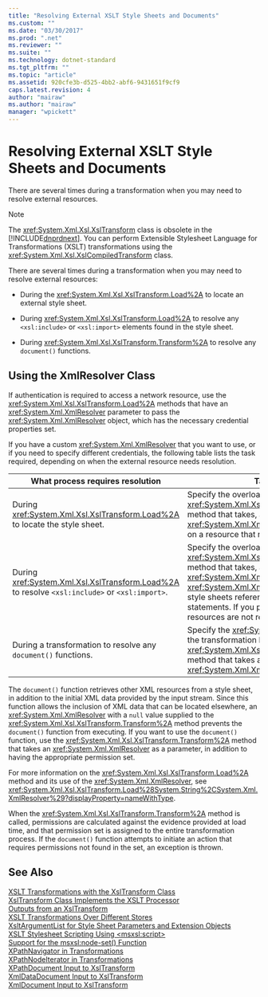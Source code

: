 ```yaml
---
title: "Resolving External XSLT Style Sheets and Documents"
ms.custom: ""
ms.date: "03/30/2017"
ms.prod: ".net"
ms.reviewer: ""
ms.suite: ""
ms.technology: dotnet-standard
ms.tgt_pltfrm: ""
ms.topic: "article"
ms.assetid: 920cfe3b-d525-4bb2-abf6-9431651f9cf9
caps.latest.revision: 4
author: "mairaw"
ms.author: "mairaw"
manager: "wpickett"
---
```

# Resolving External XSLT Style Sheets and Documents
There are several times during a transformation when you may need to resolve external resources.  
  
> [!NOTE]
>  The <xref:System.Xml.Xsl.XslTransform> class is obsolete in the [!INCLUDE[dnprdnext](../../../../includes/dnprdnext-md.md)]. You can perform Extensible Stylesheet Language for Transformations (XSLT) transformations using the <xref:System.Xml.Xsl.XslCompiledTransform> class.  
  
 There are several times during a transformation when you may need to resolve external resources:  
  
-   During the <xref:System.Xml.Xsl.XslTransform.Load%2A> to locate an external style sheet.  
  
-   During <xref:System.Xml.Xsl.XslTransform.Load%2A> to resolve any `<xsl:include>` or `<xsl:import>` elements found in the style sheet.  
  
-   During <xref:System.Xml.Xsl.XslTransform.Transform%2A> to resolve any `document()` functions.  
  
## Using the XmlResolver Class  
 If authentication is required to access a network resource, use the <xref:System.Xml.Xsl.XslTransform.Load%2A> methods that have an <xref:System.Xml.XmlResolver> parameter to pass the <xref:System.Xml.XmlResolver> object, which has the necessary credential properties set.  
  
 If you have a custom <xref:System.Xml.XmlResolver> that you want to use, or if you need to specify different credentials, the following table lists the task required, depending on when the external resource needs resolution.  
  
|What process requires resolution|Task required|  
|--------------------------------------|-------------------|  
|During <xref:System.Xml.Xsl.XslTransform.Load%2A> to locate the style sheet.|Specify the overloaded <xref:System.Xml.Xsl.XslTransform.Load%2A> method that takes, as a parameter, an <xref:System.Xml.XmlResolver> if the style sheet is on a resource that requires credentials.|  
|During <xref:System.Xml.Xsl.XslTransform.Load%2A> to resolve `<xsl:include>` or `<xsl:import>`.|Specify the overloaded <xref:System.Xml.Xsl.XslTransform.Load%2A> method that takes, as a parameter, an <xref:System.Xml.XmlResolver>. The <xref:System.Xml.XmlResolver> is used to load the style sheets referenced by the `import` or `include` statements. If you pass in `null`, the external resources are not resolved.|  
|During a transformation to resolve any `document()` functions.|Specify the <xref:System.Xml.XmlResolver> during the transformation by using the <xref:System.Xml.Xsl.XslTransform.Transform%2A> method that takes an <xref:System.Xml.XmlResolver> argument.|  
  
 The `document()` function retrieves other XML resources from a style sheet, in addition to the initial XML data provided by the input stream. Since this function allows the inclusion of XML data that can be located elsewhere, an <xref:System.Xml.XmlResolver> with a `null` value supplied to the <xref:System.Xml.Xsl.XslTransform.Transform%2A> method prevents the `document()` function from executing. If you want to use the `document()` function, use the <xref:System.Xml.Xsl.XslTransform.Transform%2A> method that takes an <xref:System.Xml.XmlResolver> as a parameter, in addition to having the appropriate permission set.  
  
 For more information on the <xref:System.Xml.Xsl.XslTransform.Load%2A> method and its use of the <xref:System.Xml.XmlResolver>, see <xref:System.Xml.Xsl.XslTransform.Load%28System.String%2CSystem.Xml.XmlResolver%29?displayProperty=nameWithType>.  
  
 When the <xref:System.Xml.Xsl.XslTransform.Transform%2A> method is called, permissions are calculated against the evidence provided at load time, and that permission set is assigned to the entire transformation process. If the `document()` function attempts to initiate an action that requires permissions not found in the set, an exception is thrown.  
  
## See Also  
 [XSLT Transformations with the XslTransform Class](../../../../docs/standard/data/xml/xslt-transformations-with-the-xsltransform-class.md)  
 [XslTransform Class Implements the XSLT Processor](../../../../docs/standard/data/xml/xsltransform-class-implements-the-xslt-processor.md)  
 [Outputs from an XslTransform](../../../../docs/standard/data/xml/outputs-from-an-xsltransform.md)  
 [XSLT Transformations Over Different Stores](../../../../docs/standard/data/xml/xslt-transformations-over-different-stores.md)  
 [XsltArgumentList for Style Sheet Parameters and Extension Objects](../../../../docs/standard/data/xml/xsltargumentlist-for-style-sheet-parameters-and-extension-objects.md)  
 [XSLT Stylesheet Scripting Using \<msxsl:script>](../../../../docs/standard/data/xml/xslt-stylesheet-scripting-using-msxsl-script.md)  
 [Support for the msxsl:node-set() Function](../../../../docs/standard/data/xml/support-for-the-msxsl-node-set-function.md)  
 [XPathNavigator in Transformations](../../../../docs/standard/data/xml/xpathnavigator-in-transformations.md)  
 [XPathNodeIterator in Transformations](../../../../docs/standard/data/xml/xpathnodeiterator-in-transformations.md)  
 [XPathDocument Input to XslTransform](../../../../docs/standard/data/xml/xpathdocument-input-to-xsltransform.md)  
 [XmlDataDocument Input to XslTransform](../../../../docs/standard/data/xml/xmldatadocument-input-to-xsltransform.md)  
 [XmlDocument Input to XslTransform](../../../../docs/standard/data/xml/xmldocument-input-to-xsltransform.md)
